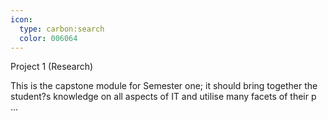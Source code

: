 ```yaml
---
icon:
  type: carbon:search
  color: 006064
---
```

Project 1 (Research)

This is the capstone module for Semester one; it should bring together the student?s knowledge on all aspects of IT and utilise many facets of their p ... 

